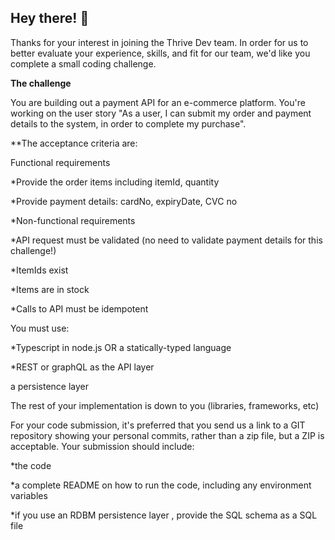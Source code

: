 

## Hey there! 👋


Thanks for your interest in joining the Thrive Dev team. In order for us to better evaluate your experience, skills, and fit for our team, we'd like you complete a small coding challenge.



**The challenge**

You are building out a payment API for an e-commerce platform. You're working on the user story "As a user, I can submit my order and payment details to the system, in order to complete my purchase".


**The acceptance criteria are:

Functional requirements

*Provide the order items including itemId, quantity

*Provide payment details: cardNo, expiryDate, CVC no

*Non-functional requirements

*API request must be validated (no need to validate payment details for this challenge!)

*ItemIds exist

*Items are in stock

*Calls to API must be idempotent

You must use:

*Typescript in node.js OR a statically-typed language

*REST or graphQL as the API layer

a persistence layer

The rest of your implementation is down to you (libraries, frameworks, etc)

For your code submission, it's preferred that you send us a link to a GIT repository showing your personal commits, rather than a zip file, but a ZIP is acceptable. Your submission should include:

*the code

*a complete README on how to run the code, including any environment variables

*if you use an RDBM persistence layer , provide the SQL schema as a SQL file
